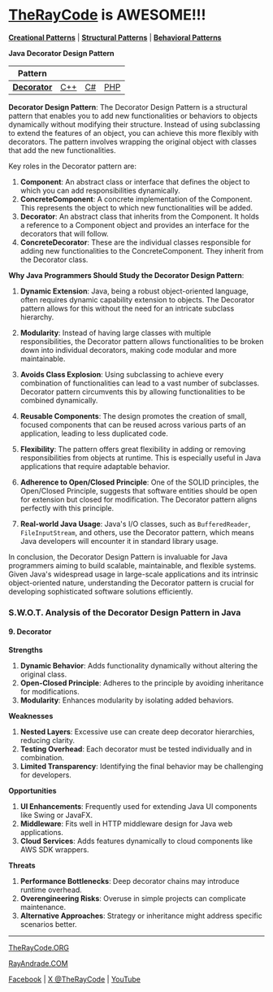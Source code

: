# [TheRayCode](../../../README.md) is AWESOME!!!

**[Creational Patterns](../README.md)** | **[Structural Patterns](../../Structural/README.md)** | **[Behavioral Patterns](../../Behavioral/README.md)**

**Java Decorator Design Pattern**

|Pattern|   |   |   |
|---|---|---|---|
| [**Decorator**](README.md) | [C++](../../../CPP/Structural/Decorator/README.md) | [C#](../../../Csharp/Structural/Decorator/README.md) | [PHP](../../../PHP/Structural/Decorator/README.md) |

**Decorator Design Pattern**:
The Decorator Design Pattern is a structural pattern that enables you to add new functionalities or behaviors to objects dynamically without modifying their structure. Instead of using subclassing to extend the features of an object, you can achieve this more flexibly with decorators. The pattern involves wrapping the original object with classes that add the new functionalities.

Key roles in the Decorator pattern are:
1. **Component**: An abstract class or interface that defines the object to which you can add responsibilities dynamically.
2. **ConcreteComponent**: A concrete implementation of the Component. This represents the object to which new functionalities will be added.
3. **Decorator**: An abstract class that inherits from the Component. It holds a reference to a Component object and provides an interface for the decorators that will follow.
4. **ConcreteDecorator**: These are the individual classes responsible for adding new functionalities to the ConcreteComponent. They inherit from the Decorator class.

**Why Java Programmers Should Study the Decorator Design Pattern**:
1. **Dynamic Extension**: Java, being a robust object-oriented language, often requires dynamic capability extension to objects. The Decorator pattern allows for this without the need for an intricate subclass hierarchy.

2. **Modularity**: Instead of having large classes with multiple responsibilities, the Decorator pattern allows functionalities to be broken down into individual decorators, making code modular and more maintainable.

3. **Avoids Class Explosion**: Using subclassing to achieve every combination of functionalities can lead to a vast number of subclasses. Decorator pattern circumvents this by allowing functionalities to be combined dynamically.

4. **Reusable Components**: The design promotes the creation of small, focused components that can be reused across various parts of an application, leading to less duplicated code.

5. **Flexibility**: The pattern offers great flexibility in adding or removing responsibilities from objects at runtime. This is especially useful in Java applications that require adaptable behavior.

6. **Adherence to Open/Closed Principle**: One of the SOLID principles, the Open/Closed Principle, suggests that software entities should be open for extension but closed for modification. The Decorator pattern aligns perfectly with this principle.

7. **Real-world Java Usage**: Java's I/O classes, such as `BufferedReader`, `FileInputStream`, and others, use the Decorator pattern, which means Java developers will encounter it in standard library usage.

In conclusion, the Decorator Design Pattern is invaluable for Java programmers aiming to build scalable, maintainable, and flexible systems. Given Java's widespread usage in large-scale applications and its intrinsic object-oriented nature, understanding the Decorator pattern is crucial for developing sophisticated software solutions efficiently.

### **S.W.O.T. Analysis of the Decorator Design Pattern in Java**

#### **9. Decorator**
**Strengths**  
1. **Dynamic Behavior**: Adds functionality dynamically without altering the original class.  
2. **Open-Closed Principle**: Adheres to the principle by avoiding inheritance for modifications.  
3. **Modularity**: Enhances modularity by isolating added behaviors.

**Weaknesses**  
1. **Nested Layers**: Excessive use can create deep decorator hierarchies, reducing clarity.  
2. **Testing Overhead**: Each decorator must be tested individually and in combination.  
3. **Limited Transparency**: Identifying the final behavior may be challenging for developers.

**Opportunities**  
1. **UI Enhancements**: Frequently used for extending Java UI components like Swing or JavaFX.  
2. **Middleware**: Fits well in HTTP middleware design for Java web applications.  
3. **Cloud Services**: Adds features dynamically to cloud components like AWS SDK wrappers.

**Threats**  
1. **Performance Bottlenecks**: Deep decorator chains may introduce runtime overhead.  
2. **Overengineering Risks**: Overuse in simple projects can complicate maintenance.  
3. **Alternative Approaches**: Strategy or inheritance might address specific scenarios better.

---


[TheRayCode.ORG](https://www.TheRayCode.org)

[RayAndrade.COM](https://www.RayAndrade.com)

[Facebook](https://www.facebook.com/TheRayCode/) | [X @TheRayCode](https://www.x.com/TheRayCode/) | [YouTube](https://www.youtube.com/TheRayCode/)
